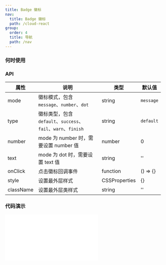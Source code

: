 ```yaml
---
title: Badge 徽标
nav:
  title: Badge 徽标
  path: /cloud-react
group:
  order: 4
  title: 导航
  path: /nav
---
```


### 何时使用

### API

| 属性      | 说明                                                          | 类型          | 默认值    |
| --------- | ------------------------------------------------------------- | ------------- | --------- |
| mode      | 徽标模式，包含 `message`、`number`、`dot`                     | string        | `message` |
| type      | 徽标类型，包含 `default`、`success`、`fail`、`warn`、`finish` | string        | `default` |
| number    | mode 为 number 时，需要设置 number 值                         | number        | 0         |
| text      | mode 为 dot 时，需要设置 text 值                              | string        | ''        |
| onClick   | 点击徽标回调事件                                              | function      | () => {}  |
| style     | 设置最外层样式                                                | CSSProperties | {}        |
| className | 设置最外层类样式                                              | string        | ''        |

### 代码演示

<embed src="@components/badge/demos/basic-badge.md" />
